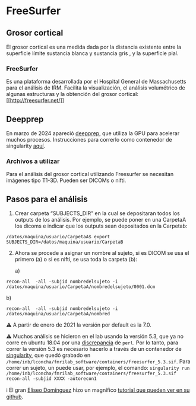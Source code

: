 FreeSurfer
==========

## Grosor cortical ##

El grosor cortical es una medida dada por la distancia existente entre la superficie límite sustancia blanca y sustancia gris , y la superficie pial.

### FreeSurfer ###

Es una plataforma desarrollada por el Hospital General de Massachusetts para el análisis de IRM. Facilita la visualización, el análisis volumétrico de algunas estructuras y la obtención del grosor cortical: [[http://freesurfer.net/]]

## Deepprep

En marzo de 2024 apareció [deepprep](https://deepprep.readthedocs.io/en/latest/api.html), que utiliza la GPU para acelerar muchos procesos. Instrucciones para correrlo como contenedor de singularity [aquí](deepprep).

### Archivos a utilizar ###

Para el análisis del grosor cortical utilizando Freesurfer se necesitan imágenes tipo T1-3D. Pueden ser DICOMs o nifti.

## Pasos para el análisis ##

1. Crear carpeta “SUBJECTS_DIR” en la cual se depositaran todos los outputs de los análisis. Por ejemplo, se puede poner en una CarpetaA los dicoms e indicar que los outputs sean depositados en la Carpetab:

```
/datos/maquina/usuario/CarpetaA$ export SUBJECTS_DIR=/datos/maquina/usuario/CarpetaB 
``` 

2. Ahora se procede a asignar un nombre al sujeto, si es DICOM se usa el primero (a) o si es nifti, se usa toda la carpeta (b):

   a) 

``` 
recon-all  -all -subjid nombredelsujeto -i /datos/maquina/usuario/CarpetaA/nombredelsujeto/0001.dcm 
```

   b) 

``` 
recon-all  -all -subjid nombredelsujeto -i /datos/maquina/usuario/CarpetaA/nombred 
```

:warning: A partir de enero de 2021 la versión por default es la 7.0. 

:warning: Muchos análisis se hicieron en el lab usando la versión 5.3, que ya no corre en ubuntu 18.04 por una [discrepancia](https://www.mail-archive.com/freesurfer@nmr.mgh.harvard.edu/msg47059.html) de `perl`. Por lo tanto, para correr la versión 5.3 es necesario hacerlo a través de un contenedor de [singularity](https://github.com/c13inb/c13inb.github.io/wiki/singularity_presentation), que quedó grabado en `/home/inb/lconcha/fmrilab_software/containers/freesurfer_5.3.sif`. Para correr un sujeto, un puede usar, por ejemplo, el comando: `singularity run /home/inb/lconcha/fmrilab_software/containers/freesurfer_5.3.sif recon-all -subjid XXXX -autorecon1`


:information_source: El gran [Eliseo Domínguez](https://www.researchgate.net/profile/Marcos-Dominguez-Arriola) hizo un magnífico [tutorial que pueden ver en su github](https://github.com/elidom/Cortical-Thickness).
